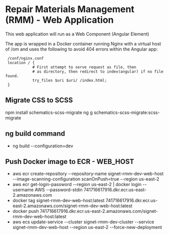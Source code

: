 # Repair Materials Management (RMM) - Web Application

This web application will run as a Web Component (Angular Element)

The app is wrapped in a Docker container running Nginx with a virtual host of /om
and uses the following to avoid 404 errors within the Angular app:

```
 /conf/nginx.conf
 location / {
            # First attempt to serve request as file, then
            # as directory, then redirect to index(angular) if no file found.
            try_files $uri $uri/ /index.html;
 }
```

## Migrate CSS to SCSS
npm install schematics-scss-migrate
ng g schematics-scss-migrate:scss-migrate

## ng build command 
* ng build --configuration=dev

## Push Docker image to ECR - WEB_HOST
* aws ecr create-repository --repository-name signet-rmm-dev-web-host --image-scanning-configuration scanOnPush=true --region us-east-2
* aws ecr get-login-password --region us-east-2 | docker login --username AWS --password-stdin 741716617916.dkr.ecr.us-east-2.amazonaws.com
* docker tag signet-rmm-dev-web-host:latest 741716617916.dkr.ecr.us-east-2.amazonaws.com/signet-rmm-dev-web-host:latest
* docker push 741716617916.dkr.ecr.us-east-2.amazonaws.com/signet-rmm-dev-web-host:latest
* aws ecs update-service --cluster signet-rmm-dev-cluster --service signet-rmm-dev-web-host --region us-east-2 --force-new-deployment
